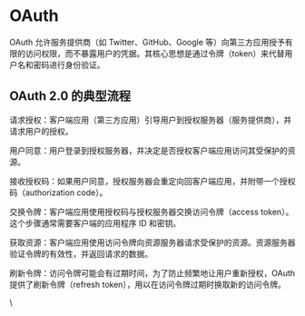 # OAuth

OAuth 允许服务提供商（如 Twitter、GitHub、Google 等）向第三方应用授予有限的访问权限，而不暴露用户的凭据。其核心思想是通过令牌（token）来代替用户名和密码进行身份验证。

## **OAuth 2.0 的典型流程**

请求授权：客户端应用（第三方应用）引导用户到授权服务器（服务提供商），并请求用户的授权。

用户同意：用户登录到授权服务器，并决定是否授权客户端应用访问其受保护的资源。

接收授权码：如果用户同意，授权服务器会重定向回客户端应用，并附带一个授权码（authorization code）。

交换令牌：客户端应用使用授权码与授权服务器交换访问令牌（access token）。这个步骤通常需要客户端的应用程序 ID 和密钥。

获取资源：客户端应用使用访问令牌向资源服务器请求受保护的资源。资源服务器验证令牌的有效性，并返回请求的数据。

刷新令牌：访问令牌可能会有过期时间，为了防止频繁地让用户重新授权，OAuth 提供了刷新令牌（refresh token），用以在访问令牌过期时换取新的访问令牌。

\
